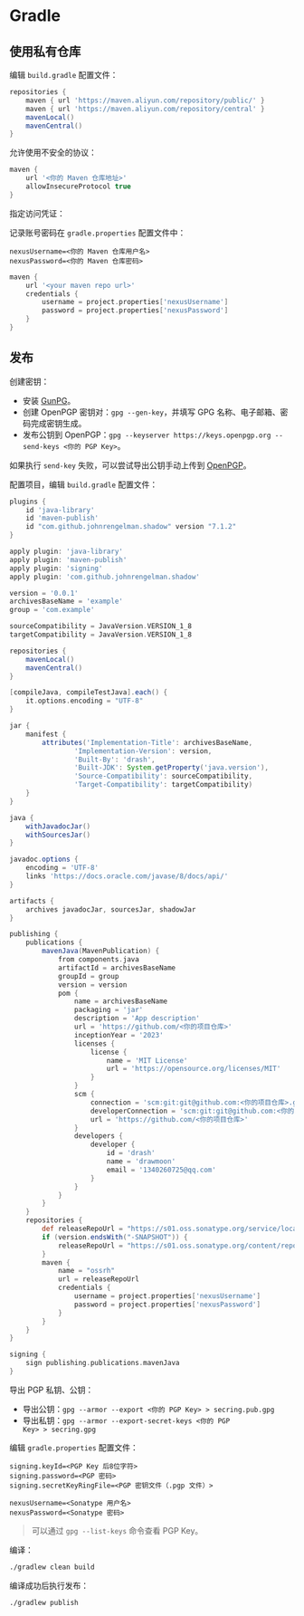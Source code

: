 # Gradle

## 使用私有仓库

编辑 `build.gradle` 配置文件：

```groovy
repositories {
    maven { url 'https://maven.aliyun.com/repository/public/' }
    maven { url 'https://maven.aliyun.com/repository/central' }
    mavenLocal()
    mavenCentral()
}
```

允许使用不安全的协议：

```groovy
maven {
    url '<你的 Maven 仓库地址>'
    allowInsecureProtocol true
}
```

指定访问凭证：

记录账号密码在 `gradle.properties` 配置文件中：

```properties
nexusUsername=<你的 Maven 仓库用户名>
nexusPassword=<你的 Maven 仓库密码>
```

```groovy
maven {
    url '<your maven repo url>'
    credentials {
        username = project.properties['nexusUsername']
        password = project.properties['nexusPassword']
    }
}
```

## 发布

创建密钥：

- 安装 [GunPG](https://www.gnupg.org/download/index.html)。
- 创建 OpenPGP 密钥对：`gpg --gen-key`，并填写 GPG 名称、电子邮箱、密码完成密钥生成。
- 发布公钥到 OpenPGP：`gpg --keyserver https://keys.openpgp.org --send-keys <你的 PGP Key>`。

如果执行 `send-key` 失败，可以尝试导出公钥手动上传到 [OpenPGP](https://keys.openpgp.org/)。

配置项目，编辑 `build.gradle` 配置文件：

```groovy
plugins {
    id 'java-library'
    id 'maven-publish'
    id "com.github.johnrengelman.shadow" version "7.1.2"
}

apply plugin: 'java-library'
apply plugin: 'maven-publish'
apply plugin: 'signing'
apply plugin: 'com.github.johnrengelman.shadow'

version = '0.0.1'
archivesBaseName = 'example'
group = 'com.example'

sourceCompatibility = JavaVersion.VERSION_1_8
targetCompatibility = JavaVersion.VERSION_1_8

repositories {
    mavenLocal()
    mavenCentral()
}

[compileJava, compileTestJava].each() {
    it.options.encoding = "UTF-8"
}

jar {
    manifest {
        attributes('Implementation-Title': archivesBaseName,
                'Implementation-Version': version,
                'Built-By': 'drash',
                'Built-JDK': System.getProperty('java.version'),
                'Source-Compatibility': sourceCompatibility,
                'Target-Compatibility': targetCompatibility)
    }
}

java {
    withJavadocJar()
    withSourcesJar()
}

javadoc.options {
    encoding = 'UTF-8'
    links 'https://docs.oracle.com/javase/8/docs/api/'
}

artifacts {
    archives javadocJar, sourcesJar, shadowJar
}

publishing {
    publications {
        mavenJava(MavenPublication) {
            from components.java
            artifactId = archivesBaseName
            groupId = group
            version = version
            pom {
                name = archivesBaseName
                packaging = 'jar'
                description = 'App description'
                url = 'https://github.com/<你的项目仓库>'
                inceptionYear = '2023'
                licenses {
                    license {
                        name = 'MIT License'
                        url = 'https://opensource.org/licenses/MIT'
                    }
                }
                scm {
                    connection = 'scm:git:git@github.com:<你的项目仓库>.git'
                    developerConnection = 'scm:git:git@github.com:<你的项目仓库>.git'
                    url = 'https://github.com/<你的项目仓库>'
                }
                developers {
                    developer {
                        id = 'drash'
                        name = 'drawmoon'
                        email = '1340260725@qq.com'
                    }
                }
            }
        }
    }
    repositories {
        def releaseRepoUrl = "https://s01.oss.sonatype.org/service/local/staging/deploy/maven2/"
        if (version.endsWith("-SNAPSHOT")) {
            releaseRepoUrl = "https://s01.oss.sonatype.org/content/repositories/snapshots/"
        }
        maven {
            name = "ossrh"
            url = releaseRepoUrl
            credentials {
                username = project.properties['nexusUsername']
                password = project.properties['nexusPassword']
            }
        }
    }
}

signing {
    sign publishing.publications.mavenJava
}
```

导出 PGP 私钥、公钥：

- 导出公钥：`gpg --armor --export <你的 PGP Key> > secring.pub.gpg`
- 导出私钥：`gpg --armor --export-secret-keys <你的 PGP Key> > secring.gpg`

编辑 `gradle.properties` 配置文件：

```properties
signing.keyId=<PGP Key 后8位字符>
signing.password=<PGP 密码>
signing.secretKeyRingFile=<PGP 密钥文件（.pgp 文件）>

nexusUsername=<Sonatype 用户名>
nexusPassword=<Sonatype 密码>
```

> 可以通过 `gpg --list-keys` 命令查看 PGP Key。

编译：

```bash
./gradlew clean build
```

编译成功后执行发布：

```bash
./gradlew publish
```
